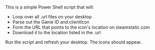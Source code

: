 This is a simple Power Shell script that will:

* Loop over all .url files on your desktop
* Parse out the Game ID and clientIcon
* Form the URL that points to the icon's location on steamstatic.com
* Download it to the location listed in the .url

Run the script and refresh your desktop. The icons should appear.
